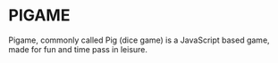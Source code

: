 # PIGAME
Pigame, commonly called Pig (dice game) is a JavaScript based game, made for fun and time pass in leisure.
